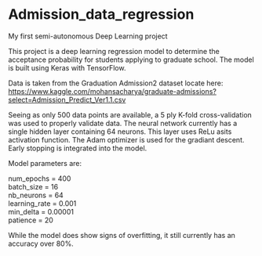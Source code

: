 # Admission_data_regression
My first semi-autonomous Deep Learning project

This project is a deep learning regression model to determine the acceptance probability for students applying to graduate school. The model is built using Keras with TensorFlow.

Data is taken from the Graduation Admission2 dataset locate here: https://www.kaggle.com/mohansacharya/graduate-admissions?select=Admission_Predict_Ver1.1.csv

Seeing as only 500 data points are available, a 5 ply K-fold cross-validation was used to properly validate data. The neural network currently has a single hidden layer containing 64 neurons. This layer uses ReLu asits activation function. The Adam optimizer is used for the gradiant descent. Early stopping is integrated into the model.

Model parameters are:

num_epochs = 400  
batch_size = 16  
nb_neurons = 64  
learning_rate = 0.001  
min_delta = 0.00001  
patience = 20  

While the model does show signs of overfitting, it still currently has an accuracy over 80%.
